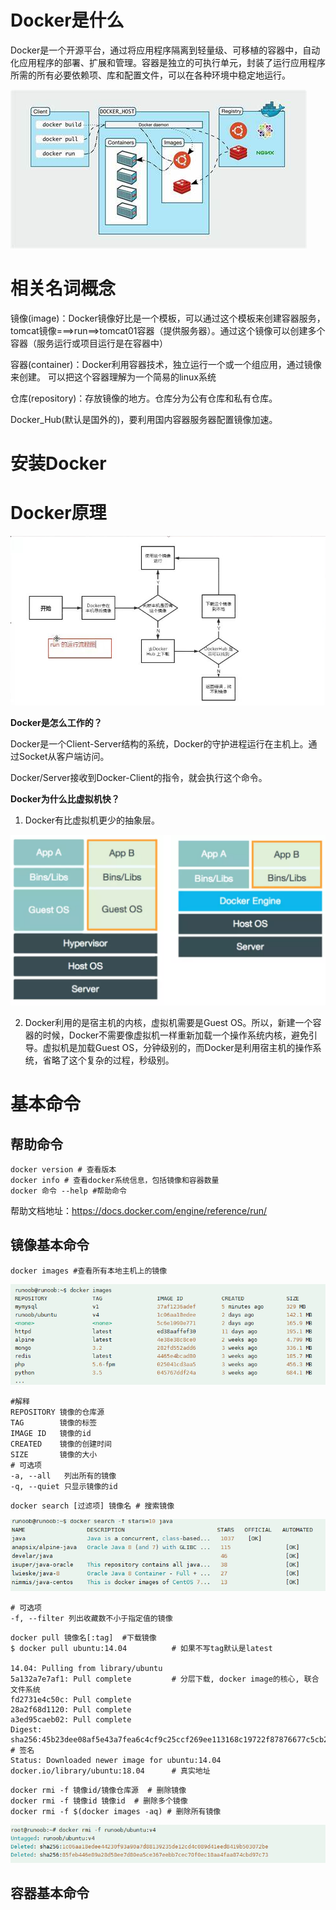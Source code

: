 # Docker是什么

Docker是一个开源平台，通过将应用程序隔离到轻量级、可移植的容器中，自动化应用程序的部署、扩展和管理。容器是独立的可执行单元，封装了运行应用程序所需的所有必要依赖项、库和配置文件，可以在各种环境中稳定地运行。

![img.png](img.png)

# 相关名词概念

镜像(image)：Docker镜像好比是一个模板，可以通过这个模板来创建容器服务，tomcat镜像===>run==>tomcat01容器（提供服务器）。通过这个镜像可以创建多个容器（服务运行或项目运行是在容器中）

容器(container)：Docker利用容器技术，独立运行一个或一个组应用，通过镜像来创建。 可以把这个容器理解为一个简易的linux系统

仓库(repository)：存放镜像的地方。仓库分为公有仓库和私有仓库。

Docker_Hub(默认是国外的)，要利用国内容器服务器配置镜像加速。

# 安装Docker

# Docker原理

![img_1.png](img_1.png)

**Docker是怎么工作的？**

Docker是一个Client-Server结构的系统，Docker的守护进程运行在主机上。通过Socket从客户端访问。

Docker/Server接收到Docker-Client的指令，就会执行这个命令。

**Docker为什么比虚拟机快？**

1. Docker有比虚拟机更少的抽象层。

![img_2.png](img_2.png)

2. Docker利用的是宿主机的内核，虚拟机需要是Guest OS。所以，新建一个容器的时候，Docker不需要像虚拟机一样重新加载一个操作系统内核，避免引导。虚拟机是加载Guest OS，分钟级别的，而Docker是利用宿主机的操作系统，省略了这个复杂的过程，秒级别。

# 基本命令

## 帮助命令

```shell
docker version # 查看版本
docker info # 查看docker系统信息，包括镜像和容器数量
docker 命令 --help #帮助命令
```
帮助文档地址：https://docs.docker.com/engine/reference/run/

## 镜像基本命令

```shell
docker images #查看所有本地主机上的镜像
```
![img_3.png](img_3.png)
```shell
#解释
REPOSITORY 镜像的仓库源
TAG        镜像的标签
IMAGE ID   镜像的id
CREATED    镜像的创建时间
SIZE       镜像的大小
# 可选项
-a, --all   列出所有的镜像
-q, --quiet 只显示镜像的id
```
```shell
docker search [过滤项] 镜像名 # 搜索镜像
```
![img_4.png](img_4.png)
```shell
# 可选项
-f, --filter 列出收藏数不小于指定值的镜像
```
```shell
docker pull 镜像名[:tag]  #下载镜像
$ docker pull ubuntu:14.04          # 如果不写tag默认是latest

14.04: Pulling from library/ubuntu
5a132a7e7af1: Pull complete         # 分层下载, docker image的核心, 联合文件系统
fd2731e4c50c: Pull complete
28a2f68d1120: Pull complete
a3ed95caeb02: Pull complete
Digest: sha256:45b23dee08af5e43a7fea6c4cf9c25ccf269ee113168c19722f87876677c5cb2  # 签名
Status: Downloaded newer image for ubuntu:14.04
docker.io/library/ubuntu:18.04      # 真实地址                            
```
```shell
docker rmi -f 镜像id/镜像仓库源  # 删除镜像
docker rmi -f 镜像id 镜像id  # 删除多个镜像
docker rmi -f $(docker images -aq) # 删除所有镜像
```
![img_6.png](img_6.png)

## 容器基本命令

```shell

```